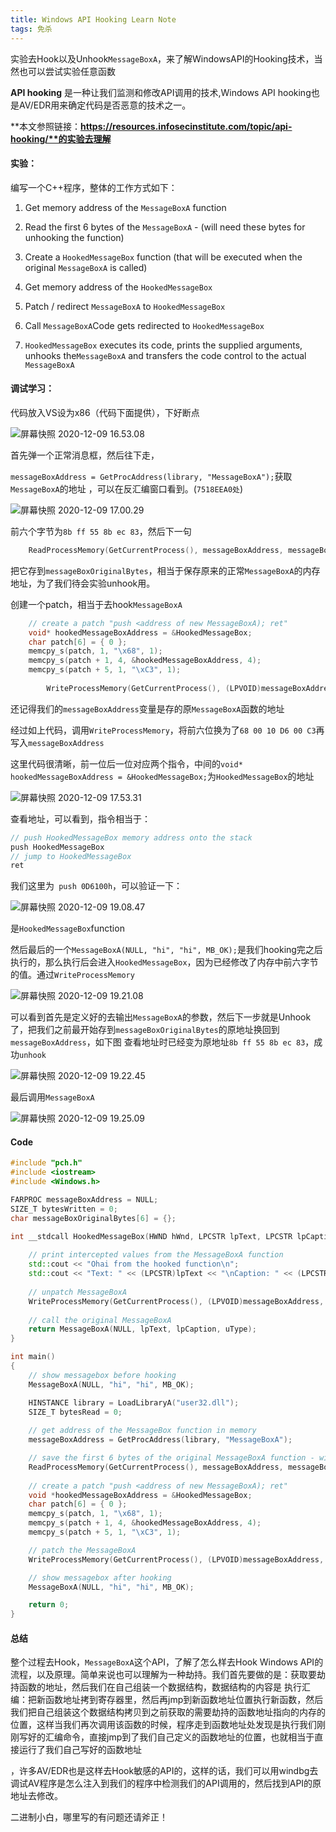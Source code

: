 ```yaml
---
title: Windows API Hooking Learn Note
tags: 免杀
---
```



实验去Hook以及Unhook`MessageBoxA`，来了解WindowsAPI的Hooking技术，当然也可以尝试实验任意函数

**API hooking** 是一种让我们监测和修改API调用的技术,Windows API hooking也是AV/EDR用来确定代码是否恶意的技术之一。

**本文参照链接：**https://resources.infosecinstitute.com/topic/api-hooking/**的实验去理解**



#### **实验：**

编写一个C++程序，整体的工作方式如下：

1. Get memory address of the `MessageBoxA` function

2. Read the first 6 bytes of the `MessageBoxA` - (will need these bytes for unhooking the function)

3. Create a `HookedMessageBox` function (that will be executed when the original `MessageBoxA` is called)

4. Get memory address of the `HookedMessageBox`

5. Patch / redirect `MessageBoxA` to `HookedMessageBox`

6. Call `MessageBoxA`Code gets redirected to `HookedMessageBox`
7. `HookedMessageBox` executes its code, prints the supplied arguments, unhooks the`MessageBoxA` and transfers the code control to the actual `MessageBoxA`

#### 调试学习：

代码放入VS设为x86（代码下面提供），下好断点

![屏幕快照 2020-12-09 16.53.08](https://gitee.com/evilashz/MyIMGs/raw/master/img/20201209165431.png)

首先弹一个正常消息框，然后往下走，

`messageBoxAddress = GetProcAddress(library, "MessageBoxA");`获取`MessageBoxA`的地址 ，可以在反汇编窗口看到。(`7518EEA0处`)

![屏幕快照 2020-12-09 17.00.29](https://gitee.com/evilashz/MyIMGs/raw/master/img/20201209170042.png)



前六个字节为`8b ff 55 8b ec 83`，然后下一句

```c++
	ReadProcessMemory(GetCurrentProcess(), messageBoxAddress, messageBoxOriginalBytes, 6, &bytesRead);
```

把它存到`messageBoxOriginalBytes`，相当于保存原来的正常`MessageBoxA`的内存地址，为了我们待会实验unhook用。



创建一个patch，相当于去hook`MessageBoxA`

```c++
	// create a patch "push <address of new MessageBoxA); ret"
	void* hookedMessageBoxAddress = &HookedMessageBox;
	char patch[6] = { 0 };
	memcpy_s(patch, 1, "\x68", 1);
	memcpy_s(patch + 1, 4, &hookedMessageBoxAddress, 4);
	memcpy_s(patch + 5, 1, "\xC3", 1);
	
		WriteProcessMemory(GetCurrentProcess(), (LPVOID)messageBoxAddress, patch, sizeof(patch), &bytesWritten);

```

还记得我们的`messageBoxAddress`变量是存的原`MessageBoxA`函数的地址

经过如上代码，调用`WriteProcessMemory`，将前六位换为了`68 00 10 D6 00 C3`再写入`messageBoxAddress`



这里代码很清晰，前一位后一位对应两个指令，中间的`void* hookedMessageBoxAddress = &HookedMessageBox;`为`HookedMessageBox`的地址

![屏幕快照 2020-12-09 17.53.31](https://gitee.com/evilashz/MyIMGs/raw/master/img/20201209190553.png)

查看地址，可以看到，指令相当于：

```c++
// push HookedMessageBox memory address onto the stack
push HookedMessageBox
// jump to HookedMessageBox
ret
```

我们这里为` push 0D6100h`，可以验证一下：

![屏幕快照 2020-12-09 19.08.47](https://gitee.com/evilashz/MyIMGs/raw/master/img/20201209190859.png)

是`HookedMessageBox`function



然后最后的一个`MessageBoxA(NULL, "hi", "hi", MB_OK);`是我们hooking完之后执行的，那么执行后会进入`HookedMessageBox`，因为已经修改了内存中前六字节的值。通过`WriteProcessMemory`

![屏幕快照 2020-12-09 19.21.08](https://gitee.com/evilashz/MyIMGs/raw/master/img/20201209192114.png)

可以看到首先是定义好的去输出`MessageBoxA`的参数，然后下一步就是Unhook了，把我们之前最开始存到`messageBoxOriginalBytes`的原地址换回到`messageBoxAddress`，如下图 查看地址时已经变为原地址`8b ff 55 8b ec 83`，成功`unhook`

![屏幕快照 2020-12-09 19.22.45](https://gitee.com/evilashz/MyIMGs/raw/master/img/20201209192349.png)

最后调用`MessageBoxA`

![屏幕快照 2020-12-09 19.25.09](https://gitee.com/evilashz/MyIMGs/raw/master/img/20201209192546.png)

#### Code

```c++
#include "pch.h"
#include <iostream>
#include <Windows.h>

FARPROC messageBoxAddress = NULL;
SIZE_T bytesWritten = 0;
char messageBoxOriginalBytes[6] = {};

int __stdcall HookedMessageBox(HWND hWnd, LPCSTR lpText, LPCSTR lpCaption, UINT uType) {
	
	// print intercepted values from the MessageBoxA function
	std::cout << "Ohai from the hooked function\n";
	std::cout << "Text: " << (LPCSTR)lpText << "\nCaption: " << (LPCSTR)lpCaption << std::endl;
	
	// unpatch MessageBoxA
	WriteProcessMemory(GetCurrentProcess(), (LPVOID)messageBoxAddress, messageBoxOriginalBytes, sizeof(messageBoxOriginalBytes), &bytesWritten);
	
	// call the original MessageBoxA
	return MessageBoxA(NULL, lpText, lpCaption, uType);
}

int main()
{
	// show messagebox before hooking
	MessageBoxA(NULL, "hi", "hi", MB_OK);

	HINSTANCE library = LoadLibraryA("user32.dll");
	SIZE_T bytesRead = 0;
	
	// get address of the MessageBox function in memory
	messageBoxAddress = GetProcAddress(library, "MessageBoxA");

	// save the first 6 bytes of the original MessageBoxA function - will need for unhooking
	ReadProcessMemory(GetCurrentProcess(), messageBoxAddress, messageBoxOriginalBytes, 6, &bytesRead);
	
	// create a patch "push <address of new MessageBoxA); ret"
	void *hookedMessageBoxAddress = &HookedMessageBox;
	char patch[6] = { 0 };
	memcpy_s(patch, 1, "\x68", 1);
	memcpy_s(patch + 1, 4, &hookedMessageBoxAddress, 4);
	memcpy_s(patch + 5, 1, "\xC3", 1);

	// patch the MessageBoxA
	WriteProcessMemory(GetCurrentProcess(), (LPVOID)messageBoxAddress, patch, sizeof(patch), &bytesWritten);

	// show messagebox after hooking
	MessageBoxA(NULL, "hi", "hi", MB_OK);

	return 0;
}
```

#### 总结

整个过程去Hook，`MessageBoxA`这个API，了解了怎么样去Hook Windows API的流程，以及原理。简单来说也可以理解为一种劫持。我们首先要做的是：获取要劫持函数的地址，然后我们在自己组装一个数据结构，数据结构的内容是 执行汇编：把新函数地址拷到寄存器里，然后再jmp到新函数地址位置执行新函数，然后我们把自己组装这个数据结构拷贝到之前获取的需要劫持的函数地址指向的内存的位置，这样当我们再次调用该函数的时候，程序走到函数地址处发现是执行我们刚刚写好的汇编命令，直接jmp到了我们自己定义的函数地址的位置，也就相当于直接运行了我们自己写好的函数地址

，许多AV/EDR也是这样去Hook敏感的API的，这样的话，我们可以用windbg去调试AV程序是怎么注入到我们的程序中检测我们的API调用的，然后找到API的原地址去修改。



二进制小白，哪里写的有问题还请斧正！